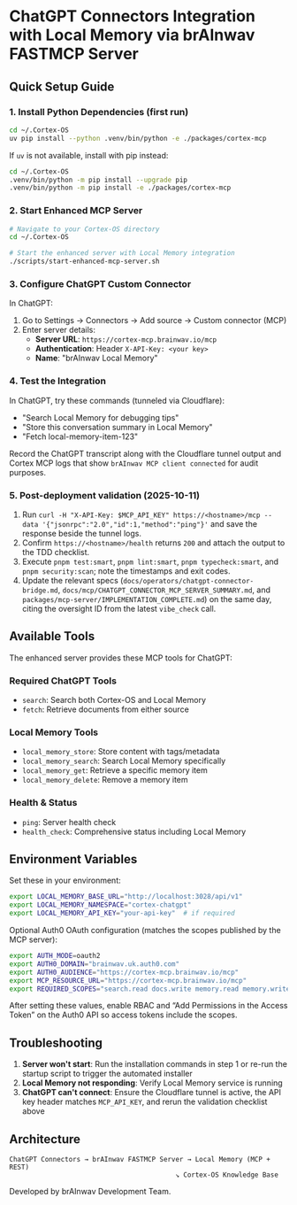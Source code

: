 # ChatGPT Connectors Integration with Local Memory via brAInwav FASTMCP Server

## Quick Setup Guide

### 1. Install Python Dependencies (first run)

```bash
cd ~/.Cortex-OS
uv pip install --python .venv/bin/python -e ./packages/cortex-mcp
```

If `uv` is not available, install with pip instead:

```bash
cd ~/.Cortex-OS
.venv/bin/python -m pip install --upgrade pip
.venv/bin/python -m pip install -e ./packages/cortex-mcp
```

### 2. Start Enhanced MCP Server

```bash
# Navigate to your Cortex-OS directory
cd ~/.Cortex-OS

# Start the enhanced server with Local Memory integration
./scripts/start-enhanced-mcp-server.sh
```

### 3. Configure ChatGPT Custom Connector

In ChatGPT:

1. Go to Settings → Connectors → Add source → Custom connector (MCP)
2. Enter server details:
   - **Server URL**: `https://cortex-mcp.brainwav.io/mcp`
   - **Authentication**: Header `X-API-Key: <your key>`
   - **Name**: "brAInwav Local Memory"

### 4. Test the Integration

In ChatGPT, try these commands (tunneled via Cloudflare):

- "Search Local Memory for debugging tips"
- "Store this conversation summary in Local Memory"
- "Fetch local-memory-item-123"

Record the ChatGPT transcript along with the Cloudflare tunnel output and Cortex MCP logs that show `brAInwav MCP client connected` for audit purposes.

### 5. Post-deployment validation (2025-10-11)

1. Run `curl -H "X-API-Key: $MCP_API_KEY" https://<hostname>/mcp --data '{"jsonrpc":"2.0","id":1,"method":"ping"}'` and save the response beside the tunnel logs.
2. Confirm `https://<hostname>/health` returns `200` and attach the output to the TDD checklist.
3. Execute `pnpm test:smart`, `pnpm lint:smart`, `pnpm typecheck:smart`, and `pnpm security:scan`; note the timestamps and exit codes.
4. Update the relevant specs (`docs/operators/chatgpt-connector-bridge.md`, `docs/mcp/CHATGPT_CONNECTOR_MCP_SERVER_SUMMARY.md`, and `packages/mcp-server/IMPLEMENTATION_COMPLETE.md`) on the same day, citing the oversight ID from the latest `vibe_check` call.
## Available Tools

The enhanced server provides these MCP tools for ChatGPT:

### Required ChatGPT Tools

- `search`: Search both Cortex-OS and Local Memory
- `fetch`: Retrieve documents from either source

### Local Memory Tools  

- `local_memory_store`: Store content with tags/metadata
- `local_memory_search`: Search Local Memory specifically
- `local_memory_get`: Retrieve a specific memory item
- `local_memory_delete`: Remove a memory item

### Health & Status

- `ping`: Server health check
- `health_check`: Comprehensive status including Local Memory

## Environment Variables

Set these in your environment:

```bash
export LOCAL_MEMORY_BASE_URL="http://localhost:3028/api/v1"
export LOCAL_MEMORY_NAMESPACE="cortex-chatgpt"
export LOCAL_MEMORY_API_KEY="your-api-key"  # if required
```

Optional Auth0 OAuth configuration (matches the scopes published by the MCP server):

```bash
export AUTH_MODE=oauth2
export AUTH0_DOMAIN="brainwav.uk.auth0.com"
export AUTH0_AUDIENCE="https://cortex-mcp.brainwav.io/mcp"
export MCP_RESOURCE_URL="https://cortex-mcp.brainwav.io/mcp"
export REQUIRED_SCOPES="search.read docs.write memory.read memory.write memory.delete"
```

After setting these values, enable RBAC and “Add Permissions in the Access Token” on the Auth0 API so access tokens include the scopes.

## Troubleshooting

1. **Server won't start**: Run the installation commands in step 1 or re-run the startup script to trigger the automated installer
2. **Local Memory not responding**: Verify Local Memory service is running
3. **ChatGPT can't connect**: Ensure the Cloudflare tunnel is active, the API key header matches `MCP_API_KEY`, and rerun the validation checklist above

## Architecture

```text
ChatGPT Connectors → brAInwav FASTMCP Server → Local Memory (MCP + REST)
                                          ↘ Cortex-OS Knowledge Base
```

Developed by brAInwav Development Team.
